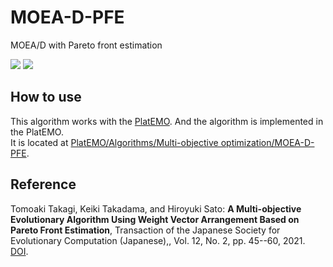 # MOEA-D-PFE
 MOEA/D with Pareto front estimation

![](https://img.shields.io/github/languages/code-size/tomtkg/MOEA-D-PFE)
![](https://img.shields.io/github/last-commit/tomtkg/MOEA-D-PFE)

## How to use
This algorithm works with the [PlatEMO](https://github.com/BIMK/PlatEMO). And the algorithm is implemented in the PlatEMO.  
It is located at [PlatEMO/Algorithms/Multi-objective optimization/MOEA-D-PFE](https://github.com/BIMK/PlatEMO/tree/master/PlatEMO/Algorithms/Multi-objective%20optimization/MOEA-D-PFE).

## Reference
Tomoaki Takagi, Keiki Takadama, and Hiroyuki Sato: **A Multi-objective Evolutionary Algorithm Using Weight Vector Arrangement Based on Pareto Front Estimation**, Transaction of the Japanese Society for Evolutionary Computation (Japanese),, Vol. 12, No. 2, pp. 45--60, 2021. [DOI](https://doi.org/10.11394/tjpnsec.12.45).
